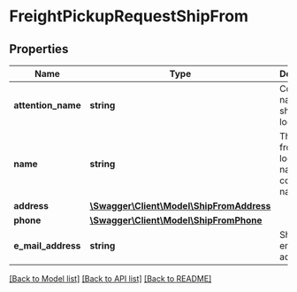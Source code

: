 # FreightPickupRequestShipFrom

## Properties
Name | Type | Description | Notes
------------ | ------------- | ------------- | -------------
**attention_name** | **string** | Contact name at the ship from location. | 
**name** | **string** | The ship from locations name or company name. | 
**address** | [**\Swagger\Client\Model\ShipFromAddress**](ShipFromAddress.md) |  | 
**phone** | [**\Swagger\Client\Model\ShipFromPhone**](ShipFromPhone.md) |  | 
**e_mail_address** | **string** | Ship from email address. | [optional] 

[[Back to Model list]](../../README.md#documentation-for-models) [[Back to API list]](../../README.md#documentation-for-api-endpoints) [[Back to README]](../../README.md)

